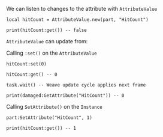 
We can listen to changes to the attribute with `AttributeValue`

```luau
local hitCount = AttributeValue.new(part, "HitCount")

print(hitCount:get()) -- false

```

`AttributeValue` can update from:

Calling `:set()` on the `AttributeValue`


```luau
hitCount:set(0)

hitCount:get() -- 0

task.wait() -- Weave update cycle applies next frame

print(damaged:GetAttribute("HitCount")) -- 0
```

Calling `SetAttribute()` on the `Instance`

```luau
part:SetAttribute("HitCount", 1)

print(hitCount:get()) -- 1
```